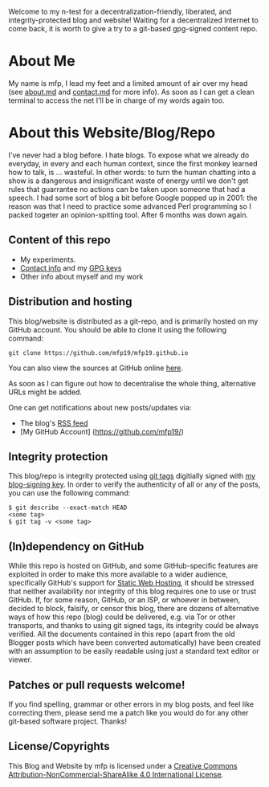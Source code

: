 Welcome to my n-test for a decentralization-friendly,
liberated, and integrity-protected blog and website!
Waiting for a decentralized Internet to come back,
it is worth to give a try to a git-based gpg-signed
content repo.

About Me
=========

My name is mfp, I lead my feet and a limited amount of air over my head
(see [about.md](/about.md) and [contact.md](/contact.md) for more info).
As soon as I can get a clean terminal to access the net I'll be in charge
of my words again too.


About this Website/Blog/Repo
=============================

I've never had a blog before. I hate blogs. To expose what we already
do everyday, in every and each human context, since the first monkey
learned how to talk, is ... wasteful.
In other words: to turn the human chatting into a show is 
a dangerous and insignificant waste of energy until we don't get
rules that guarrantee no actions can be taken upon someone that had a speech.
I had some sort of blog a bit before Google popped up in 2001:
the reason was that I need to practice some advanced Perl programming
so I packed togeter an opinion-spitting tool. After 6 months was down again.


Content of this repo
---------------------

* My experiments.
* [Contact info](/contact.md) and my [GPG keys](/keys/)
* Other info about myself and my work

Distribution and hosting
-------------------------

This blog/website is distributed as a git-repo, and is primarily hosted on my
GitHub account. You should be able to clone it using the following command:

    git clone https://github.com/mfp19/mfp19.github.io

You can also view the sources at GitHub online
[here](https://github.com/mfp19/mfp19.github.io).

As soon as I can figure out how to decentralise the whole thing, alternative URLs might be added.

One can get notifications about new posts/updates via:

* The blog's [RSS feed](/feed.xml)
* [My GitHub Account] (https://github.com/mfp19/)


Integrity protection
---------------------

This blog/repo is integrity protected using [git
tags](https://www.kernel.org/pub/software/scm/git/docs/git-tag.html) digitially
signed with [my blog-signing key](/keys/). In order to verify the
authenticity of all or any of the posts, you can use the following command:

    $ git describe --exact-match HEAD
    <some tag>
    $ git tag -v <some tag>

(In)dependency on GitHub
-------------------------

While this repo is hosted on GitHub, and some GitHub-specific features are
exploited in order to make this more available to a wider audience,
specifically GitHub's support for [Static Web
Hosting](https://pages.github.com/), it should be stressed that neither
availability nor integrity of this blog requires one to use or trust GitHub.
If, for some reason, GitHub, or an ISP, or whoever in between, decided to
block, falsify, or censor this blog, there are dozens of alternative ways of
how this repo (blog) could be delivered, e.g. via Tor or other transports, and
thanks to using git signed tags, its integrity could be always verified. All
the documents contained in this repo (apart from the old Blogger posts which
have been converted automatically) have been created with an assumption to be
easily readable using just a standard text editor or viewer.

Patches or pull requests welcome!
----------------------------------

If you find spelling, grammar or other errors in my blog posts, and feel like
correcting them, please send me a patch like you would do for any other
git-based software project. Thanks!

License/Copyrights
-------------------

This Blog and Website by mfp is licensed under a [Creative Commons
Attribution-NonCommercial-ShareAlike 4.0 International
License](http://creativecommons.org/licenses/by-nc-sa/4.0/).

